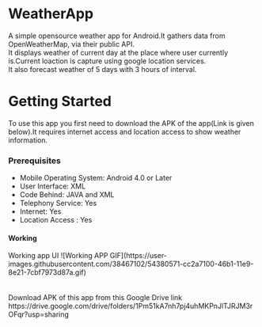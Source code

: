 # WeatherApp
A simple opensource weather app for Android.It gathers data from OpenWeatherMap, via their public API.<br>
It displays weather of current day at the place where user currently is.Current loaction is capture using google location services.<br>
It also forecast weather of 5 days with 3 hours of interval.<br>
# Getting Started
To use this app you first need to download the APK of the app(Link is given below).It requires internet access and location access to show  weather information.<br>
<h3>Prerequisites</h3>
<ul>
  <li>Mobile Operating System: Android 4.0 or Later</li>
  <li>User Interface: XML</li>
  <li>Code Behind: JAVA and XML</li>
  <li>Telephony Service: Yes</li>
  <li>Internet: Yes</li>
  <li>Location Access : Yes</li>
</ul>

<h4>Working</h4>
Working app UI
![Working APP GIF](https://user-images.githubusercontent.com/38467102/54380571-cc2a7100-46b1-11e9-8e21-7cbf7973d87a.gif)
<br><br>
<br>Download APK of this app from this Google Drive link<br>
https://drive.google.com/drive/folders/1Pm51kA7nh7pj4uhMKPnJlTJRJM3rOFqr?usp=sharing
